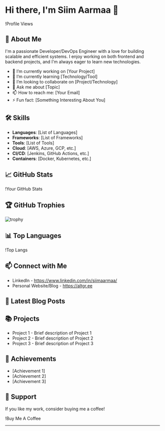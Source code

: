 # Hi there, I'm Siim Aarmaa 👋

!Profile Views

## 🚀 About Me
I'm a passionate Developer/DevOps Engineer with a love for building scalable and efficient systems. I enjoy working on both frontend and backend projects, and I'm always eager to learn new technologies.

- 🔭 I’m currently working on [Your Project]
- 🌱 I’m currently learning [Technology/Tool]
- 👯 I’m looking to collaborate on [Project/Technology]
- 💬 Ask me about [Topic]
- 📫 How to reach me: [Your Email]
- ⚡ Fun fact: [Something Interesting About You]

## 🛠️ Skills
- **Languages**: [List of Languages]
- **Frameworks**: [List of Frameworks]
- **Tools**: [List of Tools]
- **Cloud**: [AWS, Azure, GCP, etc.]
- **CI/CD**: [Jenkins, GitHub Actions, etc.]
- **Containers**: [Docker, Kubernetes, etc.]

## 📈 GitHub Stats
!Your GitHub Stats

## 🏆 GitHub Trophies
![trophy](https://github-profile-trophy.vercel.app/?username=siimaarmaa)

## 📊 Top Languages
!Top Langs

## 📫 Connect with Me
- LinkedIn - https://www.linkedin.com/in/siimaarmaa/
- Personal Website/Blog -  https://altgr.ee

## 📝 Latest Blog Posts
<!-- BLOG-POST-LIST:START -->
<!-- BLOG-POST-LIST:END -->

## 📚 Projects
- Project 1 - Brief description of Project 1
- Project 2 - Brief description of Project 2
- Project 3 - Brief description of Project 3

## 🏅 Achievements
- [Achievement 1]
- [Achievement 2]
- [Achievement 3]

## 🤝 Support
If you like my work, consider buying me a coffee!

!Buy Me A Coffee

---
